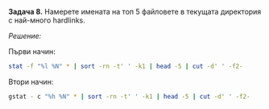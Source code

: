 **Задача 8.** Намерете имената на топ 5 файловете в текущата директория с най-много hardlinks.

*Решение:*

Първи начин:

```sh
stat -f "%l %N" * | sort -rn -t' ' -k1 | head -5 | cut -d' ' -f2- 
```

Втори начин:

```sh
gstat - c "%h %N" * | sort -rn -t' ' -k1 | head -5 | cut -d' ' -f2- 
```
